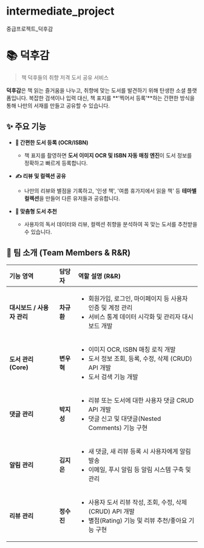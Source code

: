 # intermediate_project
중급프로젝트_덕후감

# 📚 덕후감
> 책 덕후들의 취향 저격 도서 공유 서비스

**덕후감**은 책 읽는 즐거움을 나누고, 취향에 맞는 도서를 발견하기 위해 탄생한 소셜 플랫폼입니다.
복잡한 검색이나 입력 대신, 책 표지를 **'찍어서 등록'**하는 간편한 방식을 통해 나만의 서재를 만들고 공유할 수 있습니다.

## ✨ 주요 기능

* **📸 간편한 도서 등록 (OCR/ISBN)**
    * 책 표지를 촬영하면 **도서 이미지 OCR 및 ISBN 자동 매칭 엔진**이 도서 정보를 정확하고 빠르게 등록합니다.

* **✍️ 리뷰 및 컬렉션 공유**
    * 나만의 리뷰와 별점을 기록하고, '인생 책', '여름 휴가지에서 읽을 책' 등 **테마별 컬렉션**을 만들어 다른 유저들과 공유합니다.

* **🎯 맞춤형 도서 추천**
    * 사용자의 독서 데이터와 리뷰, 컬렉션 취향을 분석하여 꼭 맞는 도서를 추천받을 수 있습니다.


## 👥 팀 소개 (Team Members & R&R)

| 기능 영역 | 담당자 | 역할 설명 (R&R) |
| :--- | :--- | :--- |
| **대시보드 / 사용자 관리** | **차규환** | <ul><li>회원가입, 로그인, 마이페이지 등 사용자 인증 및 계정 관리</li><li>서비스 통계 데이터 시각화 및 관리자 대시보드 개발</li></ul> |
| **도서 관리 (Core)** | **변우혁** | <ul><li> 이미지 OCR, ISBN 매칭 로직 개발</li><li>도서 정보 조회, 등록, 수정, 삭제 (CRUD) API 개발</li><li>도서 검색 기능 개발</li></ul> |
| **댓글 관리** | **박지성** | <ul><li>리뷰 또는 도서에 대한 사용자 댓글 CRUD API 개발</li><li>댓글 신고 및 대댓글(Nested Comments) 기능 구현</li></ul> |
| **알림 관리** | **김지은** | <ul><li>새 댓글, 새 리뷰 등록 시 사용자에게 알림 발송</li><li>이메일, 푸시 알림 등 알림 시스템 구축 및 관리</li></ul> |
| **리뷰 관리** | **정수진** | <ul><li>사용자 도서 리뷰 작성, 조회, 수정, 삭제 (CRUD) API 개발</li><li>별점(Rating) 기능 및 리뷰 추천/좋아요 기능 구현</li></ul> |

